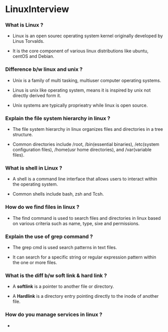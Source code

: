 # LinuxInterview

### What is Linux ?

* Linux is an open sourec operating system kernel originally developed by Linus Torvalds.

* It is the core component of various linux distributions like ubuntu, centOS and Debian.

### Difference b/w linux and unix ?

* Unix is a family of multi tasking, multiuser  computer operating systems.

* Linus is unix like operating system, means it is inspired by unix not directly derived form it.

* Unix systems are typically proprieatry while linux is open source.

### Explain the file system hierarchy in linux ?

* The file system hierarchy in linux organizes files and directories in a tree structure.

* Common directories include /root, /bin(essential binaries), /etc(system configuration files), /home(usr home directories), and /var(variable files).

 ### What is shell in Linux ?

* A shell is a command line interface that allows users to interact within the operating system.

* Common shells include bash, zsh and Tcsh.

### How do we find files in linux ?

* The find command is used to search files and directories in linux based on various criteria such as name, type, sixe and permissions.

### Explain the use of grep command ?

* The grep cmd is used search patterns in text files.

* It can search for a specific string or regular expression pattern within the one or more files.

### What is the diff b/w soft link & hard link ?

* A **softlink** is a pointer to another file or directory.

* A **Hardlink** is a directory entry pointing directly to the inode of another file.

### How do you manage services in linux ?

* 


